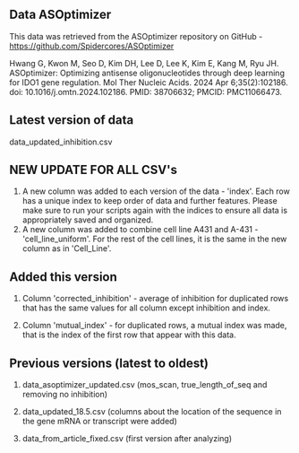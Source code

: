 ## Data ASOptimizer
This data was retrieved from the ASOptimizer repository on GitHub - https://github.com/Spidercores/ASOptimizer

Hwang G, Kwon M, Seo D, Kim DH, Lee D, Lee K, Kim E, Kang M, Ryu JH. ASOptimizer: Optimizing antisense 
oligonucleotides through deep learning for IDO1 gene regulation. Mol Ther Nucleic Acids. 
2024 Apr 6;35(2):102186. doi: 10.1016/j.omtn.2024.102186. PMID: 38706632; PMCID: PMC11066473.

## Latest version of data
data_updated_inhibition.csv

## NEW UPDATE FOR ALL CSV's
1. A new column was added to each version of the data - 'index'. Each row has a unique index to keep order
of data and further features. Please make sure to run your scripts again with the indices to ensure
all data is appropriately saved and organized.
2. A new column was added to combine cell line A431 and A-431 - 'cell_line_uniform'. For the rest of the
cell lines, it is the same in the new column as in 'Cell_Line'.

## Added this version
1. Column 'corrected_inhibition' - average of inhibition for duplicated rows that has the same values 
for all column except inhibition and index.

2. Column 'mutual_index' - for duplicated rows, a mutual index was made, that is the index of the
first row that appear with this data. 



## Previous versions (latest to oldest)
1. data_asoptimizer_updated.csv (mos_scan, true_length_of_seq and removing no inhibition)

2. data_updated_18.5.csv (columns about the location of the sequence in the gene mRNA or transcript were added)

3. data_from_article_fixed.csv (first version after analyzing)

